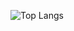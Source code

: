 ![Top Langs](https://github-readme-stats.vercel.app/api/top-langs/?username=brillianintdoh&hide_progress=true)